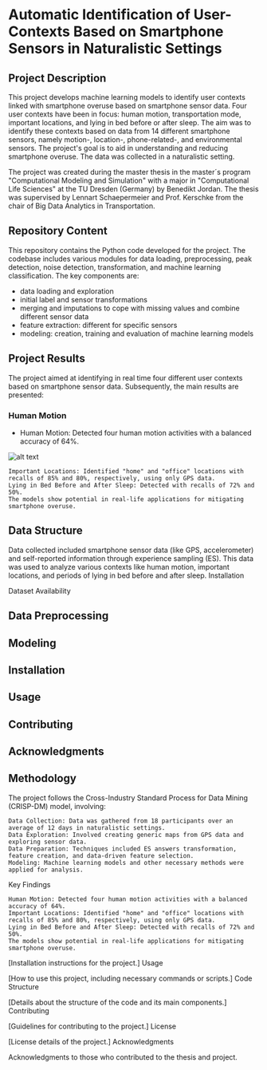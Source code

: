 # Automatic Identification of User-Contexts Based on Smartphone Sensors in Naturalistic Settings

## Project Description

This project develops machine learning models to identify user contexts linked with smartphone overuse based on smartphone sensor data. Four user contexts have been in focus: human motion, transportation mode, important locations, and lying in bed before or after sleep. The aim was to identify these contexts based on data from 14 different smartphone sensors, namely motion-, location-, phone-related-, and environmental sensors.  The project's goal is to aid in understanding and reducing smartphone overuse. The data was collected in a naturalistic setting. 

The project was created during the master thesis in the master´s program "Computational Modeling and Simulation" with a major in "Computational Life Sciences" at the TU Dresden (Germany) by Benedikt Jordan. The thesis was supervised by Lennart Schaepermeier and Prof. Kerschke from the chair of Big Data Analytics in Transportation. 

## Repository Content

This repository contains the Python code developed for the project. The codebase includes various modules for data loading, preprocessing, peak detection, noise detection, transformation, and machine learning classification. The key components are:

- data loading and exploration
- initial label and sensor transformations
- merging and imputations to cope with missing values and combine different sensor data 
- feature extraction: different for specific sensors
- modeling: creation, training and evaluation of machine learning models

## Project Results
The project aimed at identifying in real time four different user contexts based on smartphone sensor data. Subsequently, the main results are presented: 

### Human Motion 

- Human Motion: Detected four human motion activities with a balanced accuracy of 64%.

 ![alt text]()
    
    
    Important Locations: Identified "home" and "office" locations with recalls of 85% and 80%, respectively, using only GPS data.
    Lying in Bed Before and After Sleep: Detected with recalls of 72% and 50%.
    The models show potential in real-life applications for mitigating smartphone overuse.
    
## Data Structure 

Data collected included smartphone sensor data (like GPS, accelerometer) and self-reported information through experience sampling (ES). This data was used to analyze various contexts like human motion, important locations, and periods of lying in bed before and after sleep.
Installation

Dataset Availability 

## Data Preprocessing 

## Modeling 

## Installation 

## Usage 

## Contributing 

## Acknowledgments

  
## Methodology

The project follows the Cross-Industry Standard Process for Data Mining (CRISP-DM) model, involving:

    Data Collection: Data was gathered from 18 participants over an average of 12 days in naturalistic settings.
    Data Exploration: Involved creating generic maps from GPS data and exploring sensor data.
    Data Preparation: Techniques included ES answers transformation, feature creation, and data-driven feature selection.
    Modeling: Machine learning models and other necessary methods were applied for analysis.

Key Findings

    Human Motion: Detected four human motion activities with a balanced accuracy of 64%.
    Important Locations: Identified "home" and "office" locations with recalls of 85% and 80%, respectively, using only GPS data.
    Lying in Bed Before and After Sleep: Detected with recalls of 72% and 50%.
    The models show potential in real-life applications for mitigating smartphone overuse.


[Installation instructions for the project.]
Usage

[How to use this project, including necessary commands or scripts.]
Code Structure

[Details about the structure of the code and its main components.]
Contributing

[Guidelines for contributing to the project.]
License

[License details of the project.]
Acknowledgments

Acknowledgments to those who contributed to the thesis and project.
